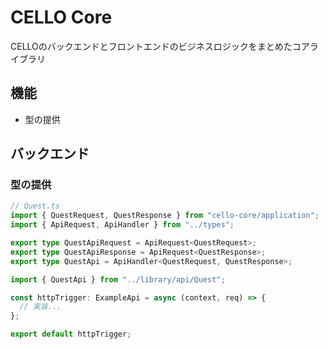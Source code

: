 # CELLO Core

CELLOのバックエンドとフロントエンドのビジネスロジックをまとめたコアライブラリ

## 機能

- 型の提供

## バックエンド

### 型の提供

```ts
// Quest.ts
import { QuestRequest, QuestResponse } from "cello-core/application";
import { ApiRequest, ApiHandler } from "../types";

export type QuestApiRequest = ApiRequest<QuestRequest>;
export type QuestApiResponse = ApiRequest<QuestResponse>;
export type QuestApi = ApiHandler<QuestRequest, QuestResponse>;
```

```ts
import { QuestApi } from "../library/api/Quest";

const httpTrigger: ExampleApi = async (context, req) => {
  // 実装...
};

export default httpTrigger;
```
